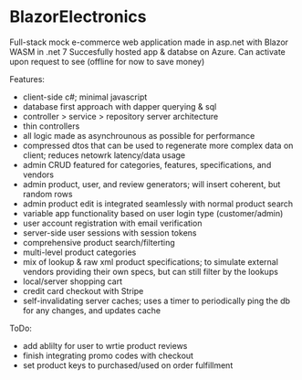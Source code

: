 # BlazorElectronics
Full-stack mock e-commerce web application made in asp.net with Blazor WASM in .net 7
Succesfully hosted app & databse on Azure. Can activate upon request to see (offline for now to save money)

Features:
  - client-side c#; minimal javascript
  - database first approach with dapper querying & sql
  - controller > service > repository server architecture
  - thin controllers
  - all logic made as asynchrounous as possible for performance
  - compressed dtos that can be used to regenerate more complex data on client; reduces netowrk latency/data usage
  - admin CRUD featured for categories, features, specifications, and vendors
  - admin product, user, and review generators; will insert coherent, but random rows
  - admin product edit is integrated seamlessly with normal product search
  - variable app functionality based on user login type (customer/admin)
  - user account registration with email verification
  - server-side user sessions with session tokens
  - comprehensive product search/filterting
  - multi-level product categories
  - mix of lookup & raw xml product specifications; to simulate external vendors providing their own specs, but can still filter by the lookups
  - local/server shopping cart
  - credit card checkout with Stripe
  - self-invalidating server caches; uses a timer to periodically ping the db for any changes, and updates cache

ToDo:
  - add ablilty for user to wrtie product reviews
  - finish integrating promo codes with checkout
  - set product keys to purchased/used on order fulfillment
